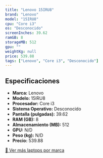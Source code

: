 ```yaml
---
title: "Lenovo 15IRU8"
brand: "Lenovo"
model: "15IRU8"
cpu: "Core i3"
os: "Desconocido"
screenInches: 39.62
ramGB: 8
storageMB: 512
gpu: ""
weightKg: null
price: 539.88
tags: ["Lenovo", "Core i3", "Desconocido"]
---
```

## Especificaciones

- **Marca:** Lenovo
- **Modelo:** 15IRU8
- **Procesador:** Core i3
- **Sistema Operativo:** Desconocido
- **Pantalla (pulgadas):** 39.62
- **RAM (GB):** 8
- **Almacenamiento (MB):** 512
- **GPU:** N/D
- **Peso (kg):** N/D
- **Precio:** 539.88

[:rocket: Ver más laptops por marca](/brand/lenovo)
